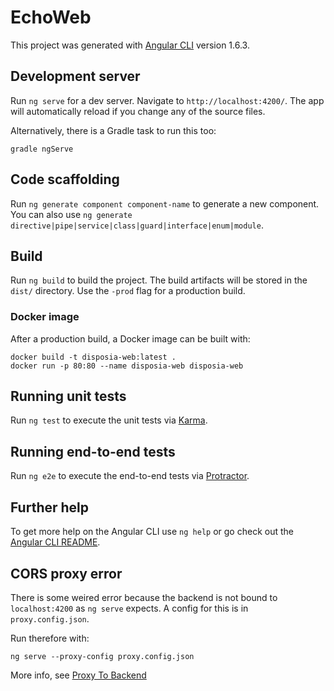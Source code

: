 # EchoWeb

This project was generated with [Angular CLI](https://github.com/angular/angular-cli) version 1.6.3.

## Development server

Run `ng serve` for a dev server. Navigate to `http://localhost:4200/`. The app will automatically reload if you change any of the source files.

Alternatively, there is a Gradle task to run this too:

```
gradle ngServe
```

## Code scaffolding

Run `ng generate component component-name` to generate a new component. You can also use `ng generate directive|pipe|service|class|guard|interface|enum|module`.

## Build

Run `ng build` to build the project. The build artifacts will be stored in the `dist/` directory. Use the `-prod` flag for a production build.

### Docker image

After a production build, a Docker image can be built with:

```
docker build -t disposia-web:latest . 
docker run -p 80:80 --name disposia-web disposia-web 
```

## Running unit tests

Run `ng test` to execute the unit tests via [Karma](https://karma-runner.github.io).

## Running end-to-end tests

Run `ng e2e` to execute the end-to-end tests via [Protractor](http://www.protractortest.org/).

## Further help

To get more help on the Angular CLI use `ng help` or go check out the [Angular CLI README](https://github.com/angular/angular-cli/blob/master/README.md).


## CORS proxy error

There is some weired error because the backend is not bound to `localhost:4200` as `ng serve` expects. A config for this is in `proxy.config.json`.

Run therefore with:

```
ng serve --proxy-config proxy.config.json
```

More info, see [Proxy To Backend](https://github.com/angular/angular-cli/blob/master/docs/documentation/stories/proxy.md)
